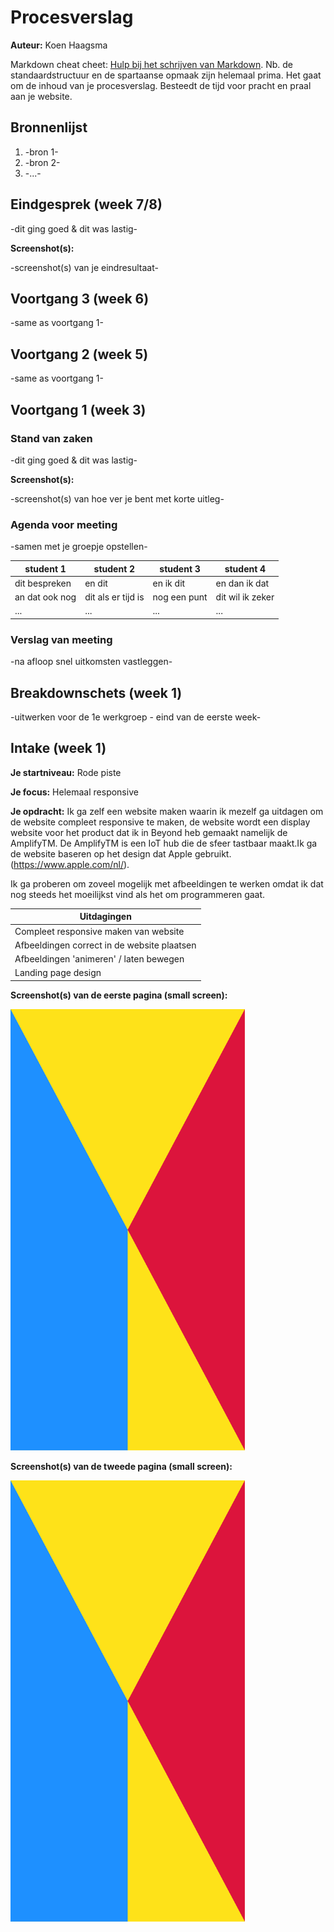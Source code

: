 # Procesverslag

**Auteur:** Koen Haagsma

Markdown cheat cheet: [Hulp bij het schrijven van Markdown](https://github.com/adam-p/markdown-here/wiki/Markdown-Cheatsheet). Nb. de standaardstructuur en de spartaanse opmaak zijn helemaal prima. Het gaat om de inhoud van je procesverslag. Besteedt de tijd voor pracht en praal aan je website.

## Bronnenlijst

1. -bron 1-
2. -bron 2-
3. -...-

## Eindgesprek (week 7/8)

-dit ging goed & dit was lastig-

**Screenshot(s):**

-screenshot(s) van je eindresultaat-

## Voortgang 3 (week 6)

-same as voortgang 1-

## Voortgang 2 (week 5)

-same as voortgang 1-

## Voortgang 1 (week 3)

### Stand van zaken

-dit ging goed & dit was lastig-

**Screenshot(s):**

-screenshot(s) van hoe ver je bent met korte uitleg-

### Agenda voor meeting

-samen met je groepje opstellen-

| student 1      | student 2          | student 3    | student 4        |
| -------------- | ------------------ | ------------ | ---------------- |
| dit bespreken  | en dit             | en ik dit    | en dan ik dat    |
| an dat ook nog | dit als er tijd is | nog een punt | dit wil ik zeker |
| ...            | ...                | ...          | ...              |

### Verslag van meeting

-na afloop snel uitkomsten vastleggen-

## Breakdownschets (week 1)

-uitwerken voor de 1e werkgroep - eind van de eerste week-

## Intake (week 1)

**Je startniveau:** Rode piste

**Je focus:** Helemaal responsive

**Je opdracht:** Ik ga zelf een website maken waarin ik mezelf ga uitdagen om de website compleet responsive te maken, de website wordt een display website voor het product dat ik in Beyond heb gemaakt namelijk de AmplifyTM.
De AmplifyTM is een IoT hub die de sfeer tastbaar maakt.Ik ga de website baseren op het design dat Apple gebruikt. (https://www.apple.com/nl/).

Ik ga proberen om zoveel mogelijk met afbeeldingen te werken omdat ik dat nog steeds het moeilijkst vind als het om programmeren gaat.

| Uitdagingen     |
| -------------- |
| Compleet responsive maken van website  |
| Afbeeldingen correct in de website plaatsen |
| Afbeeldingen 'animeren' / laten bewegen |
| Landing page design |

**Screenshot(s) van de eerste pagina (small screen):**

<img src="images/dummy-plaatje.svg" width="375px" alt="omschrijving van de pagina">

**Screenshot(s) van de tweede pagina (small screen):**

<img src="images/dummy-plaatje.svg" width="375px" alt="omschrijving van de pagina">
